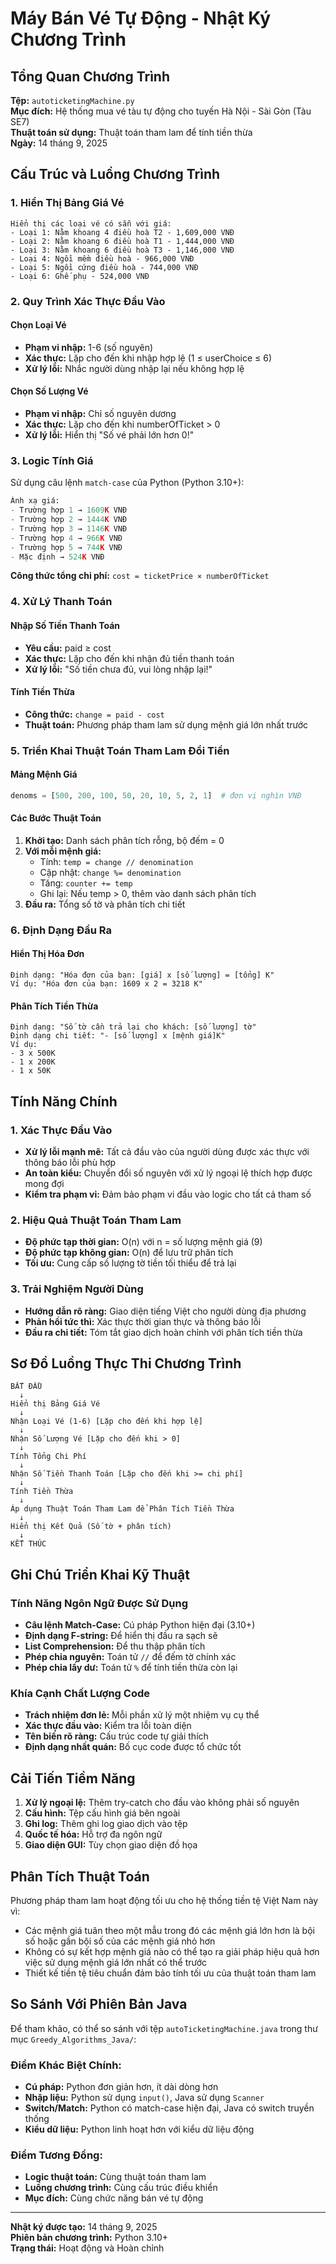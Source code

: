 # Máy Bán Vé Tự Động - Nhật Ký Chương Trình

## Tổng Quan Chương Trình
**Tệp:** `autoticketingMachine.py`  
**Mục đích:** Hệ thống mua vé tàu tự động cho tuyến Hà Nội - Sài Gòn (Tàu SE7)  
**Thuật toán sử dụng:** Thuật toán tham lam để tính tiền thừa  
**Ngày:** 14 tháng 9, 2025  

## Cấu Trúc và Luồng Chương Trình

### 1. Hiển Thị Bảng Giá Vé
```
Hiển thị các loại vé có sẵn với giá:
- Loại 1: Nằm khoang 4 điều hoà T2 - 1,609,000 VNĐ
- Loại 2: Nằm khoang 6 điều hoà T1 - 1,444,000 VNĐ  
- Loại 3: Nằm khoang 6 điều hoà T3 - 1,146,000 VNĐ
- Loại 4: Ngồi mềm điều hoà - 966,000 VNĐ
- Loại 5: Ngồi cứng điều hoà - 744,000 VNĐ
- Loại 6: Ghế phụ - 524,000 VNĐ
```

### 2. Quy Trình Xác Thực Đầu Vào

#### Chọn Loại Vé
- **Phạm vi nhập:** 1-6 (số nguyên)
- **Xác thực:** Lặp cho đến khi nhập hợp lệ (1 ≤ userChoice ≤ 6)
- **Xử lý lỗi:** Nhắc người dùng nhập lại nếu không hợp lệ

#### Chọn Số Lượng Vé  
- **Phạm vi nhập:** Chỉ số nguyên dương
- **Xác thực:** Lặp cho đến khi numberOfTicket > 0
- **Xử lý lỗi:** Hiển thị "Số vé phải lớn hơn 0!"

### 3. Logic Tính Giá
Sử dụng câu lệnh `match-case` của Python (Python 3.10+):
```python
Ánh xạ giá:
- Trường hợp 1 → 1609K VNĐ
- Trường hợp 2 → 1444K VNĐ  
- Trường hợp 3 → 1146K VNĐ
- Trường hợp 4 → 966K VNĐ
- Trường hợp 5 → 744K VNĐ
- Mặc định → 524K VNĐ
```

**Công thức tổng chi phí:** `cost = ticketPrice × numberOfTicket`

### 4. Xử Lý Thanh Toán

#### Nhập Số Tiền Thanh Toán
- **Yêu cầu:** paid ≥ cost
- **Xác thực:** Lặp cho đến khi nhận đủ tiền thanh toán
- **Xử lý lỗi:** "Số tiền chưa đủ, vui lòng nhập lại!"

#### Tính Tiền Thừa
- **Công thức:** `change = paid - cost`
- **Thuật toán:** Phương pháp tham lam sử dụng mệnh giá lớn nhất trước

### 5. Triển Khai Thuật Toán Tham Lam Đổi Tiền

#### Mảng Mệnh Giá
```python
denoms = [500, 200, 100, 50, 20, 10, 5, 2, 1]  # đơn vị nghìn VNĐ
```

#### Các Bước Thuật Toán
1. **Khởi tạo:** Danh sách phân tích rỗng, bộ đếm = 0
2. **Với mỗi mệnh giá:**
   - Tính: `temp = change // denomination`
   - Cập nhật: `change %= denomination`
   - Tăng: `counter += temp`
   - Ghi lại: Nếu temp > 0, thêm vào danh sách phân tích
3. **Đầu ra:** Tổng số tờ và phân tích chi tiết

### 6. Định Dạng Đầu Ra

#### Hiển Thị Hóa Đơn
```
Định dạng: "Hóa đơn của bạn: [giá] x [số lượng] = [tổng] K"
Ví dụ: "Hóa đơn của bạn: 1609 x 2 = 3218 K"
```

#### Phân Tích Tiền Thừa
```
Định dạng: "Số tờ cần trả lại cho khách: [số lượng] tờ"
Định dạng chi tiết: "- [số lượng] x [mệnh giá]K"
Ví dụ: 
- 3 x 500K
- 1 x 200K
- 1 x 50K
```

## Tính Năng Chính

### 1. Xác Thực Đầu Vào
- **Xử lý lỗi mạnh mẽ:** Tất cả đầu vào của người dùng được xác thực với thông báo lỗi phù hợp
- **An toàn kiểu:** Chuyển đổi số nguyên với xử lý ngoại lệ thích hợp được mong đợi
- **Kiểm tra phạm vi:** Đảm bảo phạm vi đầu vào logic cho tất cả tham số

### 2. Hiệu Quả Thuật Toán Tham Lam
- **Độ phức tạp thời gian:** O(n) với n = số lượng mệnh giá (9)
- **Độ phức tạp không gian:** O(n) để lưu trữ phân tích
- **Tối ưu:** Cung cấp số lượng tờ tiền tối thiểu để trả lại

### 3. Trải Nghiệm Người Dùng
- **Hướng dẫn rõ ràng:** Giao diện tiếng Việt cho người dùng địa phương
- **Phản hồi tức thì:** Xác thực thời gian thực và thông báo lỗi
- **Đầu ra chi tiết:** Tóm tắt giao dịch hoàn chỉnh với phân tích tiền thừa

## Sơ Đồ Luồng Thực Thi Chương Trình
```
BẮT ĐẦU
  ↓
Hiển thị Bảng Giá Vé
  ↓
Nhận Loại Vé (1-6) [Lặp cho đến khi hợp lệ]
  ↓
Nhận Số Lượng Vé [Lặp cho đến khi > 0]
  ↓
Tính Tổng Chi Phí
  ↓
Nhận Số Tiền Thanh Toán [Lặp cho đến khi >= chi phí]
  ↓
Tính Tiền Thừa
  ↓
Áp dụng Thuật Toán Tham Lam để Phân Tích Tiền Thừa
  ↓
Hiển thị Kết Quả (Số tờ + phân tích)
  ↓
KẾT THÚC
```

## Ghi Chú Triển Khai Kỹ Thuật

### Tính Năng Ngôn Ngữ Được Sử Dụng
- **Câu lệnh Match-Case:** Cú pháp Python hiện đại (3.10+)
- **Định dạng F-string:** Để hiển thị đầu ra sạch sẽ
- **List Comprehension:** Để thu thập phân tích
- **Phép chia nguyên:** Toán tử `//` để đếm tờ chính xác
- **Phép chia lấy dư:** Toán tử `%` để tính tiền thừa còn lại

### Khía Cạnh Chất Lượng Code
- **Trách nhiệm đơn lẻ:** Mỗi phần xử lý một nhiệm vụ cụ thể
- **Xác thực đầu vào:** Kiểm tra lỗi toàn diện
- **Tên biến rõ ràng:** Cấu trúc code tự giải thích
- **Định dạng nhất quán:** Bố cục code được tổ chức tốt

## Cải Tiến Tiềm Năng
1. **Xử lý ngoại lệ:** Thêm try-catch cho đầu vào không phải số nguyên
2. **Cấu hình:** Tệp cấu hình giá bên ngoài
3. **Ghi log:** Thêm ghi log giao dịch vào tệp
4. **Quốc tế hóa:** Hỗ trợ đa ngôn ngữ
5. **Giao diện GUI:** Tùy chọn giao diện đồ họa

## Phân Tích Thuật Toán
Phương pháp tham lam hoạt động tối ưu cho hệ thống tiền tệ Việt Nam này vì:
- Các mệnh giá tuân theo một mẫu trong đó các mệnh giá lớn hơn là bội số hoặc gần bội số của các mệnh giá nhỏ hơn
- Không có sự kết hợp mệnh giá nào có thể tạo ra giải pháp hiệu quả hơn việc sử dụng mệnh giá lớn nhất có thể trước
- Thiết kế tiền tệ tiêu chuẩn đảm bảo tính tối ưu của thuật toán tham lam

## So Sánh Với Phiên Bản Java
Để tham khảo, có thể so sánh với tệp `autoTicketingMachine.java` trong thư mục `Greedy_Algorithms_Java/`:

### Điểm Khác Biệt Chính:
- **Cú pháp:** Python đơn giản hơn, ít dài dòng hơn
- **Nhập liệu:** Python sử dụng `input()`, Java sử dụng `Scanner`
- **Switch/Match:** Python có match-case hiện đại, Java có switch truyền thống
- **Kiểu dữ liệu:** Python linh hoạt hơn với kiểu dữ liệu động

### Điểm Tương Đồng:
- **Logic thuật toán:** Cùng thuật toán tham lam
- **Luồng chương trình:** Cùng cấu trúc điều khiển
- **Mục đích:** Cùng chức năng bán vé tự động

---
**Nhật ký được tạo:** 14 tháng 9, 2025  
**Phiên bản chương trình:** Python 3.10+  
**Trạng thái:** Hoạt động và Hoàn chỉnh